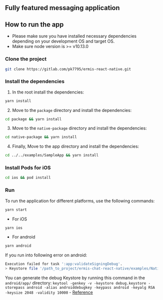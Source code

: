 ## Fully featured messaging application

## How to run the app

- Please make sure you have installed necessary dependencies depending on your development OS and target OS. 
- Make sure node version is >= v10.13.0

### Clone the project

```bash
git clone https://gitlab.com/pk7795/ermis-react-native.git
```
### Install the dependencies

1. In the root install the dependencies:

```bash
yarn install
```

2. Move to the `package` directory and install the dependencies:

```bash
cd package && yarn install
```

3. Move to the `native-package` directory and install the dependencies:

```bash
cd native-package && yarn install
```

4. Finally, Move to the app directory and install the dependencies:

```bash
cd ../../examples/SampleApp && yarn install
```

### Install Pods for iOS

```bash
cd ios && pod install
```

### Run

To run the application for different platforms, use the following commands:

```bash
yarn start
```

- For iOS

```bash
yarn ios
```

- For android

```bash
yarn android
```

If you run into following error on android:

```bash
Execution failed for task ':app:validateSigningDebug'.
> Keystore file '/path_to_project/ermis-chat-react-native/examples/NativeMessaging/android/app/debug.keystore' not found for signing config 'debug'.
```

You can generate the debug Keystore by running this command in the `android/app/` directory: `keytool -genkey -v -keystore debug.keystore -storepass android -alias androiddebugkey -keypass android -keyalg RSA -keysize 2048 -validity 10000` - [Reference](https://github.com/facebook/react-native/issues/25629#issuecomment-511209583)
